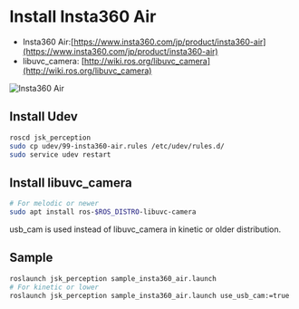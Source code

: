# Install Insta360 Air

- Insta360 Air:[https://www.insta360.com/jp/product/insta360-air](https://www.insta360.com/jp/product/insta360-air)
- libuvc_camera: [http://wiki.ros.org/libuvc_camera](http://wiki.ros.org/libuvc_camera)

![Insta360 Air](./images/insta360_air_sample.png)

## Install Udev

```bash
roscd jsk_perception
sudo cp udev/99-insta360-air.rules /etc/udev/rules.d/
sudo service udev restart
```

## Install libuvc_camera

```bash
# For melodic or newer
sudo apt install ros-$ROS_DISTRO-libuvc-camera
```

usb_cam is used instead of libuvc_camera in kinetic or older distribution.

## Sample

```bash
roslaunch jsk_perception sample_insta360_air.launch
# For kinetic or lower
roslaunch jsk_perception sample_insta360_air.launch use_usb_cam:=true
```
